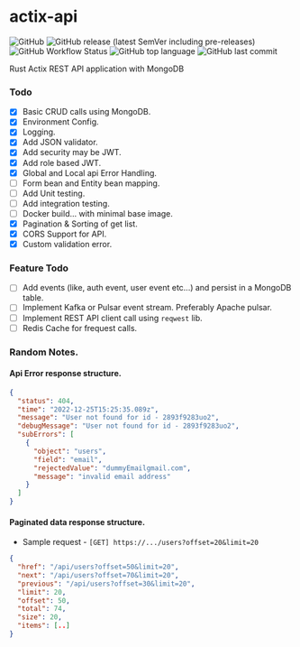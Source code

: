 # actix-api
![GitHub](https://img.shields.io/github/license/b-palaniappan/actix-api)
![GitHub release (latest SemVer including pre-releases)](https://img.shields.io/github/v/release/b-palaniappan/actix-api?include_prereleases)
![GitHub Workflow Status](https://img.shields.io/github/actions/workflow/status/b-palaniappan/actix-api/rust.yml)
![GitHub top language](https://img.shields.io/github/languages/top/b-palaniappan/actix-api)
![GitHub last commit](https://img.shields.io/github/last-commit/b-palaniappan/actix-api)

Rust Actix REST API application with MongoDB

### Todo

- [x] Basic CRUD calls using MongoDB.
- [x] Environment Config.
- [x] Logging.
- [x] Add JSON validator.
- [x] Add security may be JWT.
- [x] Add role based JWT.
- [x] Global and Local api Error Handling.
- [ ] Form bean and Entity bean mapping.
- [ ] Add Unit testing.
- [ ] Add integration testing.
- [ ] Docker build... with minimal base image.
- [x] Pagination & Sorting of get list.
- [x] CORS Support for API.
- [x] Custom validation error. 

### Feature Todo
- [ ] Add events (like, auth event, user event etc...) and persist in a MongoDB table.
- [ ] Implement Kafka or Pulsar event stream. Preferably Apache pulsar.
- [ ] Implement REST API client call using `reqwest` lib.
- [ ] Redis Cache for frequest calls.

### Random Notes.

#### Api Error response structure.

```json
{
  "status": 404,
  "time": "2022-12-25T15:25:35.089z",
  "message": "User not found for id - 2893f9283uo2",
  "debugMessage": "User not found for id - 2893f9283uo2",
  "subErrors": [
    {
      "object": "users",
      "field": "email",
      "rejectedValue": "dummyEmailgmail.com",
      "message": "invalid email address"
    }
  ]
}
```

#### Paginated data response structure.
* Sample request - `[GET] https://.../users?offset=20&limit=20`
```json
{
  "href": "/api/users?offset=50&limit=20",
  "next": "/api/users?offset=70&limit=20",
  "previous": "/api/users?offset=30&limit=20",
  "limit": 20,
  "offset": 50,
  "total": 74,
  "size": 20,
  "items": [..]
}
```

